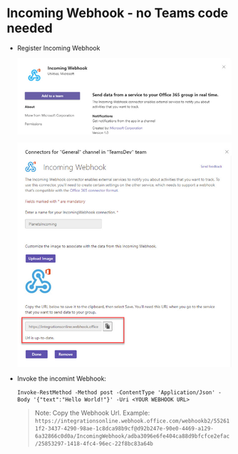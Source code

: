 # Incoming Webhook - no Teams code needed

-   Register Incoming Webhook

    ![iw-add](_images/iw-add.jpg)

    ![iw-config](_images/iw-config.jpg)

-   Invoke the incomint Webhook:

    ```
    Invoke-RestMethod -Method post -ContentType 'Application/Json' -Body '{"text":"Hello World!"}' -Uri <YOUR WEBHOOK URL>
    ```

    > Note: Copy the Webhook Url. Example: `https://integrationsonline.webhook.office.com/webhookb2/552611f2-3437-4290-98ae-1c8dca98b9cf@d92b247e-90e0-4469-a129-6a32866c0d0a/IncomingWebhook/adba3096e6fe404ca88d9bfcfce2efac/25853297-1418-4fc4-96ec-22f8bc83a64b`
